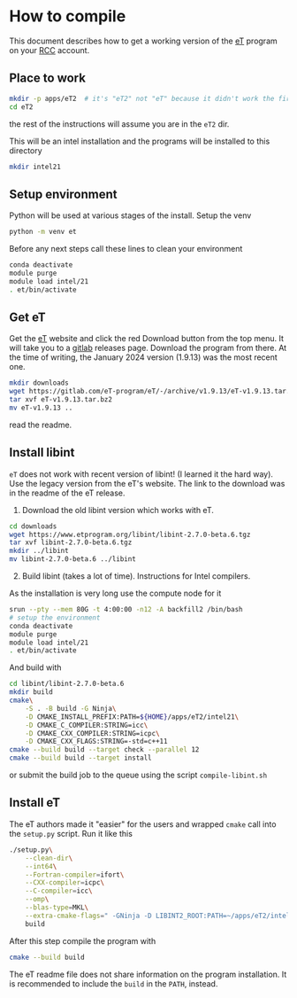 # How to compile
This document describes how to get a working version of the
[eT](https://etprogram.org/) program on your [RCC](https://its.fsu.edu/research)
account.

## Place to work
```sh
mkdir -p apps/eT2  # it's "eT2" not "eT" because it didn't work the first time
cd eT2
```
the rest of the instructions will assume you are in the `eT2` dir.

This will be an intel installation and the programs will be installed to this
directory
```sh
mkdir intel21
```

## Setup environment
Python will be used at various stages of the install. Setup the venv
```sh
python -m venv et
```

Before any next steps call these lines to clean your environment
```sh
conda deactivate
module purge
module load intel/21
. et/bin/activate
```

## Get eT
Get the [eT](https://etprogram.org/) website and click the red Download
button from the top menu. It will take you to a
[gitlab](https://gitlab.com/eT-program/eT/-/releases) releases page. Download
the program from there. At the time of writing, the January 2024 version
(1.9.13) was the most recent one.
```bash
mkdir downloads
wget https://gitlab.com/eT-program/eT/-/archive/v1.9.13/eT-v1.9.13.tar.bz2
tar xvf eT-v1.9.13.tar.bz2
mv eT-v1.9.13 ..
```
read the readme.

## Install libint
`eT` does not work with recent version of libint! (I learned it the hard way).
Use the legacy version from the eT's website. The link to the download was in
the readme of the eT release.

1. Download the old libint version which works with eT.
```sh
cd downloads
wget https://www.etprogram.org/libint/libint-2.7.0-beta.6.tgz
tar xvf libint-2.7.0-beta.6.tgz
mkdir ../libint
mv libint-2.7.0-beta.6 ../libint
```

2. Build libint (takes a lot of time). Instructions for Intel compilers.

As the installation is very long use the compute node for it
```sh
srun --pty --mem 80G -t 4:00:00 -n12 -A backfill2 /bin/bash
# setup the environment
conda deactivate
module purge
module load intel/21
. et/bin/activate
```
And build with 
```bash
cd libint/libint-2.7.0-beta.6
mkdir build
cmake\
    -S . -B build -G Ninja\
    -D CMAKE_INSTALL_PREFIX:PATH=${HOME}/apps/eT2/intel21\
    -D CMAKE_C_COMPILER:STRING=icc\
    -D CMAKE_CXX_COMPILER:STRING=icpc\
    -D CMAKE_CXX_FLAGS:STRING=-std=c++11
cmake --build build --target check --parallel 12
cmake --build build --target install
```
or submit the build job to the queue using the script `compile-libint.sh`

## Install eT
The eT authors made it "easier" for the users and wrapped `cmake` call into the
`setup.py` script. Run it like this
```sh
./setup.py\
    --clean-dir\
    --int64\
    --Fortran-compiler=ifort\
    --CXX-compiler=icpc\
    --C-compiler=icc\
    --omp\
    --blas-type=MKL\
    --extra-cmake-flags=" -GNinja -D LIBINT2_ROOT:PATH=~/apps/eT2/intel21"\
    build
```
After this step compile the program with
```sh
cmake --build build
```
The eT readme file does not share information on the program installation. It is
recommended to include the `build` in the `PATH`, instead.
